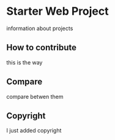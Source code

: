 # Starter Web Project
information about projects
## How to contribute
this is the way
## Compare
compare betwen them
## Copyright
I just added copyright